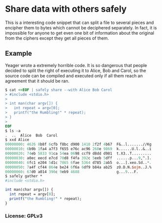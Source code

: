 # Share data with others safely

This is a interesting code snippet that can split a file to several
pieces and encipher them to bytes which cannot be deciphered
separately. In fact, it is impossible for anyone to get even one bit
of information about the original from the ciphers except they get all
pieces of them.

## Example

Yeager wrote a extremely horrible code. It is so dangerous that people
decided to split the right of executing it to Alice, Bob and Carol, so
the source code can be compiled and executed only if all them reach an
agreement that it should be ran.

```perl
$ cat <<EOF | safely share --with Alice Bob Carol
> #include <stdio.h>
>
> int man(char argv[]) {
>   int repeat = argv[0];
>   printf("the Rumbling!" * repeat);
> }
>
EOF
$ ls -a
.  ..  Alice  Bob  Carol
$ xxd Alice
00000000: 4626 8b8f 6cfb f8bc d900 1410 2f2f 4b67  F&..l.......//Kg
00000010: 6b9b 1fa4 a7f3 f655 e76c ac96 268e 9869  k......U.l..&..i
00000020: 74eb 5833 91ca 54ea 0698 ccf9 d8dd d981  t.X3..T.........
00000030: a0ec eecd e7cd 70d8 f4fa 392c 5eeb 5dff  ......p...9,^.].
00000040: 6fc1 e204 5d1c 7865 6fae 5364 d785 2ab5  o...].xeo.Sd..*.
00000050: 7a4f cf44 864e be24 6f6a 6df9 b84a ab25  zO.D.N.$ojm..J.%
00000060: 67d0 a014 390c 9eb9 4688                 g...9...F.
$ safely gather *
#include <stdio.h>

int man(char argv[]) {
  int repeat = argv[0];
  printf("the Rumbling!" * repeat);
}
```

### License: GPLv3
